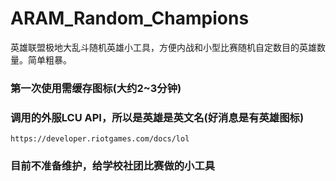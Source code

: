 # ARAM_Random_Champions
英雄联盟极地大乱斗随机英雄小工具，方便内战和小型比赛随机自定数目的英雄数量。简单粗暴。
### 第一次使用需缓存图标(大约2~3分钟)
### 调用的外服LCU API，所以是英雄是英文名(好消息是有英雄图标)
```
https://developer.riotgames.com/docs/lol
```
### 目前不准备维护，给学校社团比赛做的小工具

